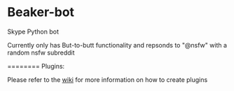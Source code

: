 Beaker-bot
==========

Skype Python bot

Currently only has But-to-butt functionality and repsonds to "@nsfw" with a random nsfw subreddit

========
Plugins:

Please refer to the [wiki](https://github.com/jvlomax/Beaker-bot/wiki/Plugins) for more information on how to create plugins




